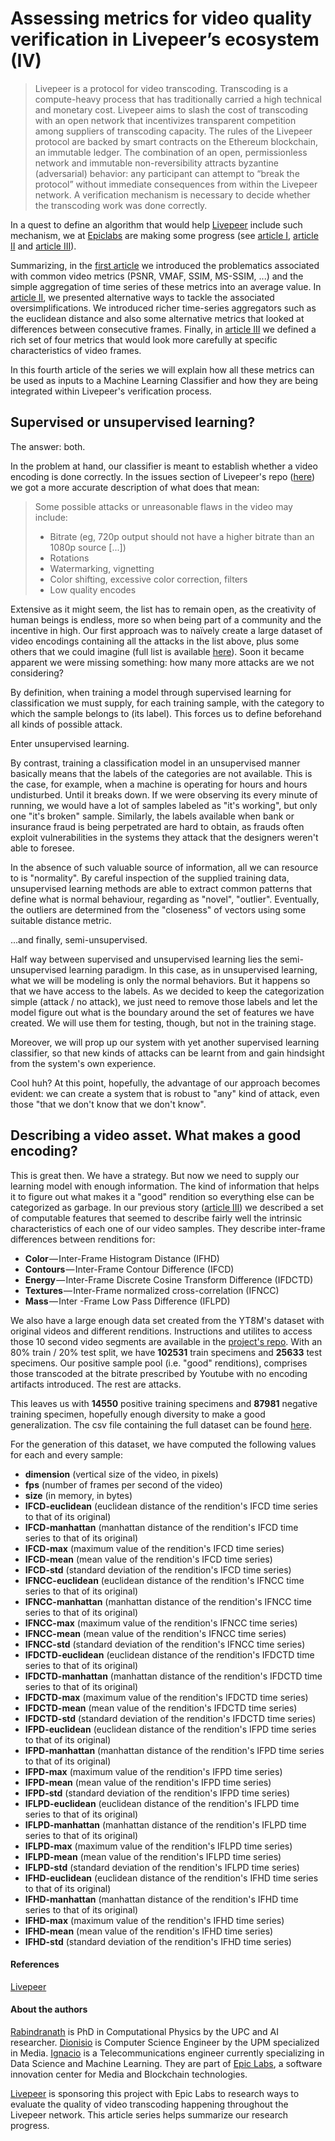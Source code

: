 # Assessing metrics for video quality verification in Livepeer’s ecosystem (IV)

> Livepeer is a protocol for video transcoding. Transcoding is a
> compute-heavy process that has traditionally carried a high technical
> and monetary cost. Livepeer aims to slash the cost of transcoding with
> an open network that incentivizes transparent competition among
> suppliers of transcoding capacity. The rules of the Livepeer protocol
> are backed by smart contracts on the Ethereum blockchain, an immutable
> ledger.
> The combination of an open, permissionless network and immutable
> non-reversibility attracts byzantine (adversarial) behavior: any
> participant can attempt to “break the protocol” without immediate
> consequences from within the Livepeer network. A verification
> mechanism is necessary to decide whether the transcoding work was done
> correctly.

In a quest to define an algorithm that would help [Livepeer](https://livepeer.org/#) include such mechanism, we at [Epiclabs](https://www.epiclabs.io/) are making some progress (see [article I](https://medium.com/@epiclabs.io/assessing-metrics-for-video-quality-verification-in-livepeers-ecosystem-f66f724b2aea), [article II](https://medium.com/@epiclabs.io/assessing-metrics-for-video-quality-verification-in-livepeers-ecosystem-ii-6827d093a380) and [article III](https://medium.com/@epiclabs.io/assessing-metrics-for-video-quality-verification-in-livepeers-ecosystem-iii-744ba1c1d5d7)).

Summarizing, in the [first article](https://medium.com/@epiclabs.io/assessing-metrics-for-video-quality-verification-in-livepeers-ecosystem-f66f724b2aea) we introduced the problematics associated with common video metrics (PSNR, VMAF, SSIM, MS-SSIM, ...) and the simple aggregation of time series of these metrics into an average value. In [article II](https://medium.com/@epiclabs.io/assessing-metrics-for-video-quality-verification-in-livepeers-ecosystem-ii-6827d093a380), we presented alternative ways to tackle the associated oversimplifications. We introduced richer time-series aggregators such as the euclidean distance and also some alternative metrics that looked at differences between consecutive frames. Finally, in [article III](https://medium.com/@epiclabs.io/assessing-metrics-for-video-quality-verification-in-livepeers-ecosystem-iii-744ba1c1d5d7) we defined a rich set of four metrics that would look more carefully at specific characteristics of video frames.

In this fourth article of the series we will explain how all these metrics can be used as inputs to a Machine Learning Classifier and how they are being integrated within Livepeer's verification process.

## Supervised or unsupervised learning?

The answer: both.

In the problem at hand, our classifier is meant to establish whether a video encoding is done correctly. In the issues section of Livepeer's repo ([here](https://github.com/livepeer/verification-classifier/issues/1)) we got a more accurate description of what does that mean:

>Some possible attacks or unreasonable flaws in the video may include:
>* Bitrate (eg, 720p output should not have a higher bitrate than an 1080p source [...])
>* Rotations
>* Watermarking, vignetting
>* Color shifting, excessive color correction, filters
>* Low quality encodes

Extensive as it might seem, the list has to remain open, as the creativity of human beings is endless, more so when being part of a community and the incentive in high.
Our first approach was to naïvely create a large dataset of video encodings containing all the attacks in the list above, plus some others that we could imagine (full list is available [here](https://github.com/livepeer/verification-classifier/blob/master/scripts/README.md)). Soon it became apparent we were missing something: how many more attacks are we not considering?

By definition, when training a model through supervised learning for classification we must supply, for each training sample, with the category to which the sample belongs to (its label). This forces us to define beforehand all kinds of possible attack.

Enter unsupervised learning.

By contrast, training a classification model in an unsupervised manner basically means that the labels of the categories are not available. This is the case, for example, when a machine is operating for hours and hours undisturbed. Until it breaks down. If we were observing its every minute of running, we would have a lot of samples labeled as "it's working", but only one "it's broken" sample. Similarly, the labels available when bank or insurance fraud is being perpetrated are hard to obtain, as frauds often exploit vulnerabilities in the systems they attack that the designers weren't able to foresee.

In the absence of such valuable source of information, all we can resource to is "normality". By careful inspection of the supplied training data, unsupervised learning methods are able to extract common patterns that define what is normal behaviour, regarding as "novel", "outlier". Eventually, the outliers are determined from the "closeness" of vectors using some suitable distance metric.

...and finally, semi-unsupervised.

Half way between supervised and unsupervised learning lies the semi-unsupervised learning paradigm. In this case, as in unsupervised learning, what we will be modeling is only the normal behaviors. But it happens so that we have access to the labels.
As we decided to keep the categorization simple (attack / no attack), we just need to remove those labels and let the model figure out what is the boundary around the set of features we have created. We will use them for testing, though, but not in the training stage.

Moreover, we will prop up our system with yet another supervised learning classifier, so that new kinds of attacks can be learnt from and gain hindsight from the system's own experience.

Cool huh? At this point, hopefully, the advantage of our approach becomes evident: we can create a system that is robust to "any" kind of attack, even those "that we don't know that we don't know".


## Describing a video asset. What makes a good encoding?

This is great then. We have a strategy. But now we need to supply our learning model with enough information. The kind of information that helps it to figure out what makes it a "good" rendition so everything else can be categorized as garbage.
In our previous story ([article III](https://medium.com/@epiclabs.io/assessing-metrics-for-video-quality-verification-in-livepeers-ecosystem-iii-744ba1c1d5d7)) we described a set of computable features that seemed to describe fairly well the intrinsic characteristics of each one of our video samples. They describe inter-frame differences between renditions for:

* **Color** — Inter-Frame Histogram Distance (IFHD)
* **Contours** — Inter-Frame Contour Difference (IFCD)
* **Energy** — Inter-Frame Discrete Cosine Transform Difference (IFDCTD)
* **Textures** — Inter-Frame normalized cross-correlation (IFNCC)
* **Mass** — Inter -Frame Low Pass Difference (IFLPD)

We also have a large enough data set created from the YT8M's dataset with original videos and different renditions. Instructions and utilites to access those 10 second video segments are available in the [project's repo](https://github.com/livepeer/verification-classifier). With an 80% train / 20% test split, we have **102531** train specimens and **25633** test specimens.
Our positive sample pool (i.e. "good" renditions), comprises those transcoded at the bitrate prescribed by Youtube with no encoding artifacts introduced. The rest are attacks.

This leaves us with **14550** positive training specimens and **87981** negative training specimen, hopefully enough diversity to make a good generalization. The csv file containing the full dataset can be found [here](https://storage.googleapis.com/feature_dataset/data-large.tar.xz).

For the generation of this dataset, we have computed the following values for each and every sample:

* **dimension** (vertical size of the video, in pixels)
* **fps** (number of frames per second of the video)
* **size** (in memory, in bytes)
* **IFCD-euclidean** (euclidean distance of the rendition's IFCD time series to that of its original)
* **IFCD-manhattan** (manhattan distance of the rendition's IFCD time series to that of its original)
* **IFCD-max** (maximum value of the rendition's IFCD time series)
* **IFCD-mean** (mean value of the rendition's IFCD time series)
* **IFCD-std** (standard deviation of the rendition's IFCD time series)
* **IFNCC-euclidean** (euclidean distance of the rendition's IFNCC time series to that of its original)
* **IFNCC-manhattan** (manhattan distance of the rendition's IFNCC time series to that of its original)
* **IFNCC-max** (maximum value of the rendition's IFNCC time series)
* **IFNCC-mean** (mean value of the rendition's IFNCC time series)
* **IFNCC-std** (standard deviation of the rendition's IFNCC time series)
* **IFDCTD-euclidean** (euclidean distance of the rendition's IFDCTD time series to that of its original)
* **IFDCTD-manhattan** (manhattan distance of the rendition's IFDCTD time series to that of its original)
* **IFDCTD-max** (maximum value of the rendition's IFDCTD time series)
* **IFDCTD-mean** (mean value of the rendition's IFDCTD time series)
* **IFDCTD-std** (standard deviation of the rendition's IFDCTD time series)
* **IFPD-euclidean** (euclidean distance of the rendition's IFPD time series to that of its original)
* **IFPD-manhattan** (manhattan distance of the rendition's IFPD time series to that of its original)
* **IFPD-max** (maximum value of the rendition's IFPD time series)
* **IFPD-mean** (mean value of the rendition's IFPD time series)
* **IFPD-std** (standard deviation of the rendition's IFPD time series)
* **IFLPD-euclidean** (euclidean distance of the rendition's IFLPD time series to that of its original)
* **IFLPD-manhattan** (manhattan distance of the rendition's IFLPD time series to that of its original)
* **IFLPD-max** (maximum value of the rendition's IFLPD time series)
* **IFLPD-mean** (mean value of the rendition's IFLPD time series)
* **IFLPD-std** (standard deviation of the rendition's IFLPD time series)
* **IFHD-euclidean** (euclidean distance of the rendition's IFHD time series to that of its original)
* **IFHD-manhattan** (manhattan distance of the rendition's IFHD time series to that of its original)
* **IFHD-max** (maximum value of the rendition's IFHD time series)
* **IFHD-mean** (mean value of the rendition's IFHD time series)
* **IFHD-std** (standard deviation of the rendition's IFHD time series)




#### References

[Livepeer](https://github.com/livepeer)


#### About the authors

[Rabindranath](https://www.epiclabs.io/member/rabindranath/) is PhD in
Computational Physics by the UPC and AI researcher. [Dionisio](https://www.epiclabs.io/member/dionisio/) is Computer Science Engineer by the UPM specialized in Media. [Ignacio](https://www.linkedin.com/in/ignacio-peletier-ribera/?locale=en_US) is a Telecommunications engineer currently specializing in Data Science and Machine Learning. They are part of [Epic Labs](https://www.epiclabs.io/), a software innovation center for Media and Blockchain technologies.

[Livepeer](https://livepeer.org/) is sponsoring this project with Epic Labs to research ways to evaluate the quality of video transcoding happening throughout the Livepeer network. This article series helps summarize our research progress.